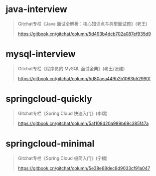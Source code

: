 # java-interview

> Gitchat专栏《Java 面试全解析：核心知识点与典型面试题》(老王)
>
> https://gitbook.cn/gitchat/column/5d493b4dcb702a087ef935d9

# mysql-interview

> Gitchat专栏《程序员的 MySQL 面试金典》(老王/张建)
>
> https://gitbook.cn/gitchat/column/5d80aea449b2b1063b52990f

# springcloud-quickly

> Gitchat专栏《Spring Cloud 快速入门》(李熠)
>
> https://gitbook.cn/gitchat/column/5af108d20a989b69c385f47a


# springcloud-minimal

> Gitchat专栏《Spring Cloud 极简入门》(宁楠)
>
> https://gitbook.cn/gitchat/column/5e38e68dec8d9033cf91a047